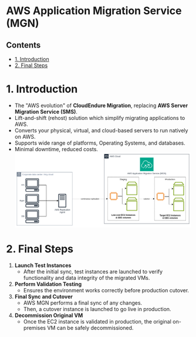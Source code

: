 # AWS Application Migration Service (MGN) <!-- omit in toc -->

## Contents <!-- omit in toc -->

- [1. Introduction](#1-introduction)
- [2. Final Steps](#2-final-steps)

# 1. Introduction

- The "AWS evolution" of **CloudEndure Migration**, replacing **AWS Server Migration Service (SMS)**.
- Lift-and-shift (rehost) solution which simplify migrating applications to AWS.
- Converts your physical, virtual, and cloud-based servers to run natively on AWS.
- Supports wide range of platforms, Operating Systems, and databases.
- Minimal downtime, reduced costs.
  ![AWS Application Migration Service (MGN)](/Images/Migration%20&%20Transfer/AWSApplicationMigrationService.png)

# 2. Final Steps

1. **Launch Test Instances**
   - After the initial sync, test instances are launched to verify functionality and data integrity of the migrated VMs.
2. **Perform Validation Testing**
   - Ensures the environment works correctly before production cutover.
3. **Final Sync and Cutover**
   - AWS MGN performs a final sync of any changes.
   - Then, a cutover instance is launched to go live in production.
4. **Decommission Original VM**
   - Once the EC2 instance is validated in production, the original on-premises VM can be safely decommissioned.
